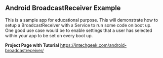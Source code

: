 ## Android BroadcastReceiver Example
This is a sample app for educational purpose. This will demonstrate how to setup a BroadcastReceiver with a Service to run some code on boot up. One good use case would be to enable settings that a user has selected within your app to be set on every boot up.

**Project Page with Tutorial**
https://intechgeek.com/android-broadcastreceiver/
